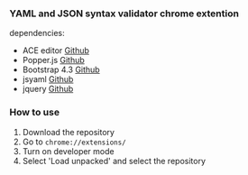 ### YAML and JSON syntax validator chrome extention

dependencies:

- ACE editor [Github](https://github.com/ajaxorg/ace)
- Popper.js [Github](https://github.com/popperjs/popper-core)
- Bootstrap 4.3 [Github](https://github.com/twbs/bootstrap)
- jsyaml [Github](https://github.com/nodeca/js-yaml)
- jquery [Github](https://github.com/jquery/jquery)

### How to use

1. Download the repository
2. Go to `chrome://extensions/`
3. Turn on developer mode
4. Select 'Load unpacked' and select the repository
